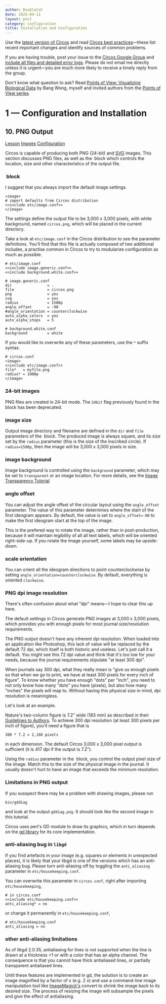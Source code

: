 ```yaml
---
author: DoubleCat
date: 2025-04-11
layout: post
category: configuration
title: Installation and Configuration
---
```


Use the [latest version of Circos](/software/download/circos/) and read
[Circos best
practices](/documentation/tutorials/reference/best_practices/)—these list
recent important changes and identify sources of common problems.

If you are having trouble, post your issue to the [Circos Google
Group](https://groups.google.com/group/circos-data-visualization) and [include
all files and detailed error logs](/support/support/). Please do not email me
directly unless it is urgent—you are much more likely to receive a timely
reply from the group.

Don't know what question to ask? Read [Points of View: Visualizing Biological
Data](https://www.nature.com/nmeth/journal/v9/n12/full/nmeth.2258.html) by
Bang Wong, myself and invited authors from the [Points of View
series](https://mk.bcgsc.ca/pointsofview).

# 1 — Configuration and Installation

## 10\. PNG Output

[Lesson](/documentation/tutorials/configuration/png_output/lesson)
[Images](/documentation/tutorials/configuration/png_output/images)
[Configuration](/documentation/tutorials/configuration/png_output/configuration)

Circos is capable of producing both PNG (24-bit) and
[SVG](/documentation/tutorials/configuration/svg_output) images. This section
discusses PNG files, as well as the <image> block which controls the location,
size and other characteristics of the output file.

### <image> block

I suggest that you always import the default image settings.

    
    
    <image>
    # import defaults from Circos distribution
    <<include etc/image.conf>>
    </image>
    

The settings define the output file to be 3,000 x 3,000 pixels, with white
background, named `circos.png`, which will be placed in the current directory.

Take a look at `etc/image.conf` in the Circos distribution to see the
parameter definitions. You'll find that this file is actually composed of two
additional includes, a practise common in Circos to try to modularize
configuration as much as possible.

    
    
    # etc/image.conf
    <<include image.generic.conf>>
    <<include background.white.conf>>
    
    # image.generic.conf
    dir                = .
    file               = circos.png
    png                = yes
    svg                = yes
    radius             = 1500p
    angle_offset       = -90
    #angle_orientation = counterclockwise
    auto_alpha_colors  = yes
    auto_alpha_steps   = 5
    
    # background.white.conf
    background         = white
    

If you would like to overwrite any of these parameters, use the `*` suffix
syntax.

    
    
    # circos.conf
    <image>
    <<include etc/image.conf>>
    file*   = myfile.png
    radius* = 1000p
    </image>
    

### 24-bit images

PNG files are created in 24-bit mode. The `24bit` flag previously found in the
<image> block has been deprecated.

### image size

Output image directory and filename are defined in the `dir` and `file`
parameters of the <image> block. The produced image is always square, and its
size set by the `radius` parameter (this is the size of the inscribed circle).
If `radius=1500p`, then the image will be 3,000 x 3,000 pixels in size.

### image background

Image background is controlled using the `background` parameter, which may be
set to `transparent` or an image location. For more details, see the [Image
Transparency
Tutorial](/documentation/tutorials/recipes/transparency_background/)

### angle offset

You can adjust the angle offset of the circular layout using the
`angle_offset` parameter. The value of this parameter determines where the
start of the first ideogram appears. By default, the value is set to
`angle_offset=-90` to make the first ideogram start at the top of the image.

This is the prefered way to rotate the image, rather than in post-production,
because it will maintain legibility of all all text labels, which will be
oriented right-side-up. If you rotate the image yourself, some labels may be
upside-down.

### scale orientation

You can orient all the ideogram directions to point counterclockwise by
setting `angle_orientation=counterclockwise`. By default, everything is
oriented `clockwise`.

### PNG dpi image resolution

There's often confusion about what "dpi" means—I hope to clear this up here.

The default settings in Circos generate PNG images at 3,000 x 3,000 pixels,
which provides you with enough pixels for most journal size/resolution
requirements.

The PNG output doesn't have any inherent dpi resolution. When loaded into an
application like Photoshop, this lack of value will be replaced by the default
72 dpi, which itself is both historic and useless. Let's just call it a
default. You might see this 72 dpi value and think that it's too low for your
needs, because the journal requirements stipulate "at least 300 dpi".

When journals say 300 dpi, what they really mean is "give us enough pixels so
that when we go to print, we have at least 300 pixels for every inch of
figure". To know whether you have enough "dots" per "inch", you need to not
only know how many "dots" you have (pixels), but also how many "inches" the
pixels will map to. Without having this physical size in mind, dpi resolution
is meaningless.

Let's look at an example.

Nature's two-column figure is 7.2" wide (183 mm) as described in their
[Guidelines to Authors](https://www.nature.com/nature/authors/gta/#a5.9). To
achieve 300 dpi resolution (at least 300 pixels per inch of figure), you'll
need a figure that is

    
    
    300 * 7.2 = 2,160 pixels
    

in each dimension. The default Circos 3,000 x 3,000 pixel output is sufficient
(it is 417 dpi if the output is 7.2").

Using the `radius` parameter in the <image> block, you control the output
pixel size of the image. Match this to the size of the physical image in the
journal. It usually doesn't hurt to have an image that exceeds the minimum
resolution.

### Limitations in PNG output

If you susspect there may be a problem with drawing images, please run

    
    
    bin/gddiag
    

and look at the output `gddiag.png`. It should look like the second image in
this tutorial.

Circos uses perl's GD module to draw its graphics, which in turn depends on
the [gd library](https://www.libgd.org) for its core implementation.

### anti-aliasing bug in `libgd`

If you find artefacts in your image (e.g. squares or elements in unexpected
places), it is likely that your libgd is one of the versions which has an
anti-aliasing bug. Please turn anti-aliasing off by toggling the
`anti_aliasing` parameter in `etc/housekeeping.conf`.

You can overwrite this parameter in `circos.conf`, right after importing
`etc/housekeeping`,

    
    
    # in circos.conf
    <<include etc/housekeeping.conf>>
    anti_aliasing* = no
    

or change it permanently in `etc/housekeeping.conf`,

    
    
    # etc/housekeeping.conf
    anti_aliasing = no
    

### other anti-aliasing limitations

As of libgd 2.0.35, antialiasing for lines is not supported when the line is
drawn at a thickness >1 or with a color that has an alpha channel. The
consequence is that you cannot have thick antialiased lines, or partially
transparent antialiased lines.

Until these features are implemented in gd, the solution is to create an image
magnified by a factor of _x_ (e.g. 2 _x_) and use a command-line image
manipulation tool like
[ImageMagick's](https://www.imagemagick.org/script/index.php) convert to
shrink the image back to its desired size. The process of resizing the image
will subsample the pixels and give the effect of antialiasing.

